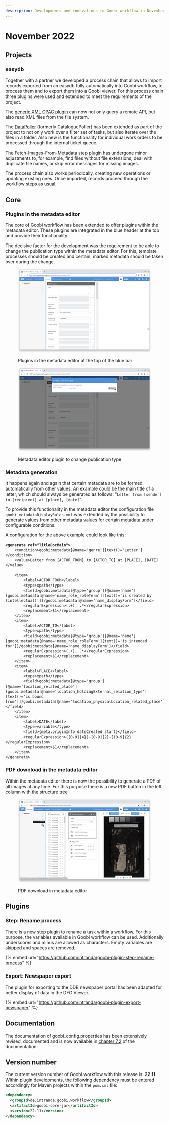 ```yaml
---
description: Developments and innovations to Goobi workflow in November 2022
---
```


# November 2022

## Projects

### easydb

Together with a partner we developed a process chain that allows to import records exported from an easydb fully automatically into Goobi workflow, to process them and to export them into a Goobi viewer. For this process chain three plugins were used and extended to meet the requirements of the project.

The [generic XML OPAC plugin](https://github.com/intranda/goobi-plugin-opac-generic-xml) can now not only query a remote API, but also read XML files from the file system.&#x20;

The [DataPoller](https://github.com/intranda/goobi-plugin-administration-catalogue-poller) (formerly CataloguePoller) has been extended as part of the project to not only work over a filter set of tasks, but also iterate over the files in a folder. Also new is the functionality for individual work orders to be processed through the internal ticket queue.

The [Fetch-Images-From-Metadata step plugin](https://github.com/intranda/goobi-plugin-step-fetch-images-from-metadata) has undergone minor adjustments to, for example, find files without file extensions, deal with duplicate file names, or skip error messages for missing images.&#x20;

The process chain also works periodically, creating new operations or updating existing ones. Once imported, records proceed through the workflow steps as usual.

## Core

### Plugins in the metadata editor

The core of Goobi workflow has been extended to offer plugins within the metadata editor. These plugins are integrated in the blue header at the top and provide their functionality.&#x20;

The decisive factor for the development was the requirement to be able to change the publication type within the metadata editor. For this, template processes should be created and certain, marked metadata should be taken over during the change.

<figure><img src="../.gitbook/assets/22.11_EN_metadata-editor-plugins.png" alt=""><figcaption><p>Plugins in the metadata editor at the top of the blue bar</p></figcaption></figure>

<figure><img src="../.gitbook/assets/22.11_EN_metadata-editor-change-publicationtype.png" alt=""><figcaption><p>Metadata editor plugin to change publication type</p></figcaption></figure>

### Metadata generation

It happens again and again that certain metadata are to be formed automatically from other values. An example could be the main title of a letter, which should always be generated as follows: "`Letter from [sender] to [recipient] at [place], [date]`".&#x20;

To provide this functionality in the metadata editor the configuration file `goobi_metadataDisplayRules.xml` was extended by the possibility to generate values from other metadata values for certain metadata under configurable conditions.&#x20;

A configuration for the above example could look like this:

<pre class="language-xml"><code class="lang-xml"><strong>&#x3C;generate ref="TitleDocMain">
</strong>    &#x3C;condition>goobi:metadata[@name='genre'][text()='Letter']&#x3C;/condition>
    &#x3C;value>Letter from [ACTOR_FROM] to [ACTOR_TO] at [PLACE], [DATE]&#x3C;/value>

    &#x3C;item>
        &#x3C;label>ACTOR_FROM&#x3C;/label>
        &#x3C;type>xpath&#x3C;/type>
        &#x3C;field>goobi:metadata[@type='group'][@name='name'][goobi:metadata[@name='name_role_roleTerm'][text()='is created by (intellectual)']]/goobi:metadata[@name='name_displayForm']&#x3C;/field>
        &#x3C;regularExpression>(.+), .*&#x3C;/regularExpression>
        &#x3C;replacement>$1&#x3C;/replacement>
    &#x3C;/item>
    &#x3C;item>
        &#x3C;label>ACTOR_TO&#x3C;/label>
        &#x3C;type>xpath&#x3C;/type>
        &#x3C;field>goobi:metadata[@type='group'][@name='name'][goobi:metadata[@name='name_role_roleTerm'][text()='is intended for']]/goobi:metadata[@name='name_displayForm']&#x3C;/field>
        &#x3C;regularExpression>(.+), .*&#x3C;/regularExpression>
        &#x3C;replacement>$1&#x3C;/replacement>
    &#x3C;/item>
    &#x3C;item>
        &#x3C;label>PLACE&#x3C;/label>
        &#x3C;type>xpath&#x3C;/type>
        &#x3C;field>goobi:metadata[@type='group'][@name='location_related_place'][goobi:metadata[@name='location_holdingExternal_relation_type'][text()='is bound from']]/goobi:metadata[@name='location_physicalLocation_related_place']&#x3C;/field>
    &#x3C;/item>
    &#x3C;item>
        &#x3C;label>DATE&#x3C;/label>
        &#x3C;type>variable&#x3C;/type>
        &#x3C;field>{meta.originInfo_dateCreated_start}&#x3C;/field>
        &#x3C;regularExpression>([0-9]{4})-[0-9]{2}-[(0-9]{2}&#x3C;/regularExpression>
        &#x3C;replacement>$1&#x3C;/replacement>
    &#x3C;/item>
&#x3C;/generate>
</code></pre>

### PDF download in the metadata editor&#x20;

Within the metadata editor there is now the possibility to generate a PDF of all images at any time. For this purpose there is a new PDF button in the left column with the structure tree

<figure><img src="../.gitbook/assets/22.11_EN_metadata.-editor-pdf-download.png" alt=""><figcaption><p>PDF download in metadata editor</p></figcaption></figure>

## Plugins

### Step: Rename process&#x20;

There is a new step plugin to rename a task within a workflow. For this purpose, the variables available in Goobi workflow can be used. Additionally underscores and minus are allowed as characters. Empty variables are skipped and spaces are removed.

{% embed url="https://github.com/intranda/goobi-plugin-step-rename-process" %}

### Export: Newspaper export&#x20;

The plugin for exporting to the DDB newspaper portal has been adapted for better display of data in the DFG Viewer.

{% embed url="https://github.com/intranda/goobi-plugin-export-newspaper" %}

## Documentation

The documentation of goobi\_config.properties has been extensively revised, documented and is now available in [chapter 7.2](https://docs.goobi.io/goobi-workflow-en/admin/7/7.2) of the documentation:&#x20;

## Version number

The current version number of Goobi workflow with this release is: **22.11**. Within plugin developments, the following dependency must be entered accordingly for Maven projects within the `pom.xml` file:

```xml
<dependency>
  <groupId>de.intranda.goobi.workflow</groupId>
  <artifactId>goobi-core-jar</artifactId>
  <version>22.11</version>
</dependency>
```
